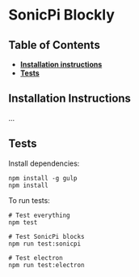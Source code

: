 # SonicPi Blockly

## Table of Contents
* **[Installation instructions](#installations)**
* **[Tests](#tests)**

## Installation Instructions
...

## Tests
Install dependencies:

```text
npm install -g gulp
npm install
```

To run tests:
```text
# Test everything
npm test

# Test SonicPi blocks
npm run test:sonicpi

# Test electron
npm run test:electron
```